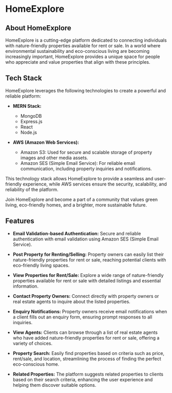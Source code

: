 # HomeExplore


## About HomeExplore

HomeExplore is a cutting-edge platform dedicated to connecting individuals with nature-friendly properties available for rent or sale. In a world where environmental sustainability and eco-conscious living are becoming increasingly important, HomeExplore provides a unique space for people who appreciate and value properties that align with these principles.


## Tech Stack

HomeExplore leverages the following technologies to create a powerful and reliable platform:

- **MERN Stack:** 
  - MongoDB
  - Express.js
  - React
  - Node.js

- **AWS (Amazon Web Services):**
  - Amazon S3: Used for secure and scalable storage of property images and other media assets.
  - Amazon SES (Simple Email Service): For reliable email communication, including property inquiries and notifications.

This technology stack allows HomeExplore to provide a seamless and user-friendly experience, while AWS services ensure the security, scalability, and reliability of the platform.

Join HomeExplore and become a part of a community that values green living, eco-friendly homes, and a brighter, more sustainable future.

## Features

- **Email Validation-based Authentication:** Secure and reliable authentication with email validation using Amazon SES (Simple Email Service).

- **Post Property for Renting/Selling:** Property owners can easily list their nature-friendly properties for rent or sale, reaching potential clients with eco-friendly living spaces.

- **View Properties for Rent/Sale:** Explore a wide range of nature-friendly properties available for rent or sale with detailed listings and essential information.

- **Contact Property Owners:** Connect directly with property owners or real estate agents to inquire about the listed properties.

- **Enquiry Notifications:** Property owners receive email notifications when a client fills out an enquiry form, ensuring prompt responses to all inquiries.

- **View Agents:** Clients can browse through a list of real estate agents who have added nature-friendly properties for rent or sale, offering a variety of choices.

- **Property Search:** Easily find properties based on criteria such as price, rent/sale, and location, streamlining the process of finding the perfect eco-conscious home.

- **Related Properties:** The platform suggests related properties to clients based on their search criteria, enhancing the user experience and helping them discover suitable options.
